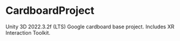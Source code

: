 # CardboardProject
Unity 3D 2022.3.2f (LTS) Google cardboard base project. Includes XR Interaction Toolkit.
